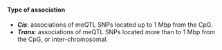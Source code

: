 #### Type of association

- ***Cis***: associations of meQTL SNPs located up to 1 Mbp from the CpG.
- ***Trans***: associations of meQTL SNPs located more than to 1 Mbp from the CpG, or inter-chromosomal.
